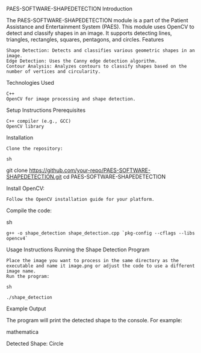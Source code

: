 PAES-SOFTWARE-SHAPEDETECTION
Introduction

The PAES-SOFTWARE-SHAPEDETECTION module is a part of the Patient Assistance and Entertainment System (PAES). This module uses OpenCV to detect and classify shapes in an image. It supports detecting lines, triangles, rectangles, squares, pentagons, and circles.
Features

    Shape Detection: Detects and classifies various geometric shapes in an image.
    Edge Detection: Uses the Canny edge detection algorithm.
    Contour Analysis: Analyzes contours to classify shapes based on the number of vertices and circularity.

Technologies Used

    C++
    OpenCV for image processing and shape detection.

Setup Instructions
Prerequisites

    C++ compiler (e.g., GCC)
    OpenCV library

Installation

    Clone the repository:

    sh

git clone https://github.com/your-repo/PAES-SOFTWARE-SHAPEDETECTION.git
cd PAES-SOFTWARE-SHAPEDETECTION

Install OpenCV:

    Follow the OpenCV installation guide for your platform.

Compile the code:

sh

    g++ -o shape_detection shape_detection.cpp `pkg-config --cflags --libs opencv4`

Usage Instructions
Running the Shape Detection Program

    Place the image you want to process in the same directory as the executable and name it image.png or adjust the code to use a different image name.
    Run the program:

    sh

    ./shape_detection

Example Output

The program will print the detected shape to the console. For example:

mathematica

Detected Shape: Circle

